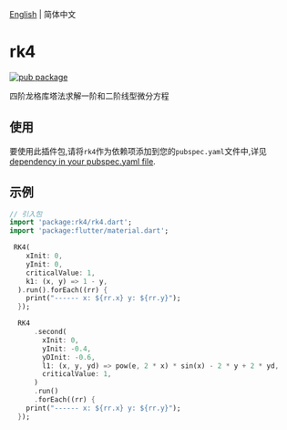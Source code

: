 [English](./README.md) | 简体中文

# rk4

[![pub package](https://img.shields.io/pub/v/rk4.svg)](https://pub.dartlang.org/packages/rk4)

四阶龙格库塔法求解一阶和二阶线型微分方程


## 使用
要使用此插件包,请将`rk4`作为依赖项添加到您的`pubspec.yaml`文件中,详见[dependency in your pubspec.yaml file](https://flutter.io/platform-plugins/).


## 示例

``` dart
// 引入包
import 'package:rk4/rk4.dart';
import 'package:flutter/material.dart';

 RK4(
    xInit: 0,
    yInit: 0,
    criticalValue: 1,
    k1: (x, y) => 1 - y,
  ).run().forEach((rr) {
    print("------ x: ${rr.x} y: ${rr.y}");
  });

  RK4
      .second(
        xInit: 0,
        yInit: -0.4,
        yDInit: -0.6,
        l1: (x, y, yd) => pow(e, 2 * x) * sin(x) - 2 * y + 2 * yd,
        criticalValue: 1,
      )
      .run()
      .forEach((rr) {
    print("------ x: ${rr.x} y: ${rr.y}");
  });
```
